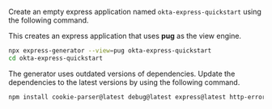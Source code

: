Create an empty express application named `okta-express-quickstart` using the following command.

This creates an express application that uses **pug** as the view engine.

```bash
npx express-generator --view=pug okta-express-quickstart
cd okta-express-quickstart
```

The generator uses outdated versions of dependencies. Update the dependencies to the latest versions by using the following command.

```bash
npm install cookie-parser@latest debug@latest express@latest http-errors@latest morgan@latest pug@latest
```
